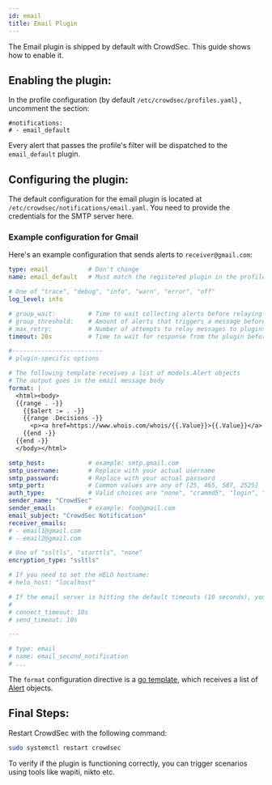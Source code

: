 ```yaml
---
id: email
title: Email Plugin
---
```


The Email plugin is shipped by default with CrowdSec. This guide shows how to enable it.

## Enabling the plugin:

In the profile configuration (by default `/etc/crowdsec/profiles.yaml`) , uncomment the section:

```
#notifications:
# - email_default 
```

Every alert that passes the profile's filter will be dispatched to the `email_default` plugin.

## Configuring the plugin:

The default configuration for the email plugin is located at `/etc/crowdsec/notifications/email.yaml`.
You need to provide the credentials for the SMTP server here.

### Example configuration for Gmail

Here's an example configuration that sends alerts to `receiver@gmail.com`:

```yaml
type: email           # Don't change
name: email_default   # Must match the registered plugin in the profile

# One of "trace", "debug", "info", "warn", "error", "off"
log_level: info

# group_wait:         # Time to wait collecting alerts before relaying a message to this plugin, eg "30s"
# group_threshold:    # Amount of alerts that triggers a message before <group_wait> has expired, eg "10"
# max_retry:          # Number of attempts to relay messages to plugins in case of error
timeout: 20s          # Time to wait for response from the plugin before considering the attempt a failure, eg "10s"

#-------------------------
# plugin-specific options

# The following template receives a list of models.Alert objects
# The output goes in the email message body
format: |
  <html><body>
  {{range . -}}
    {{$alert := . -}}
    {{range .Decisions -}}
      <p><a href=https://www.whois.com/whois/{{.Value}}>{{.Value}}</a> will get <b>{{.Type}}</b> for next <b>{{.Duration}}</b> for triggering <b>{{.Scenario}}</b> on machine <b>{{$alert.MachineID}}</b>.</p> <p><a href=https://app.crowdsec.net/cti/{{.Value}}>CrowdSec CTI</a></p>
    {{end -}}
  {{end -}}
  </body></html>

smtp_host:            # example: smtp.gmail.com
smtp_username:        # Replace with your actual username
smtp_password:        # Replace with your actual password
smtp_port:            # Common values are any of [25, 465, 587, 2525]
auth_type:            # Valid choices are "none", "crammd5", "login", "plain"
sender_name: "CrowdSec"
sender_email:         # example: foo@gmail.com
email_subject: "CrowdSec Notification"
receiver_emails:
# - email1@gmail.com
# - email2@gmail.com

# One of "ssltls", "starttls", "none"
encryption_type: "ssltls"

# If you need to set the HELO hostname:
# helo_host: "localhost"

# If the email server is hitting the default timeouts (10 seconds), you can increase them here
#
# connect_timeout: 10s
# send_timeout: 10s

---

# type: email
# name: email_second_notification
# ...
```

The `format` configuration directive is a [go template](https://pkg.go.dev/text/template), which receives a list of [Alert](https://pkg.go.dev/github.com/crowdsecurity/crowdsec@master/pkg/models#Alert) objects.

## Final Steps:

Restart CrowdSec with the following command:

```bash
sudo systemctl restart crowdsec
```

To verify if the plugin is functioning correctly, you can trigger scenarios using tools like wapiti, nikto etc. 
